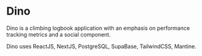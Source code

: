 # Dino
Dino is a climbing logbook application with an emphasis on performance tracking metrics and a social component.

Dino uses ReactJS, NextJS, PostgreSQL, SupaBase, TailwindCSS, Mantine.

